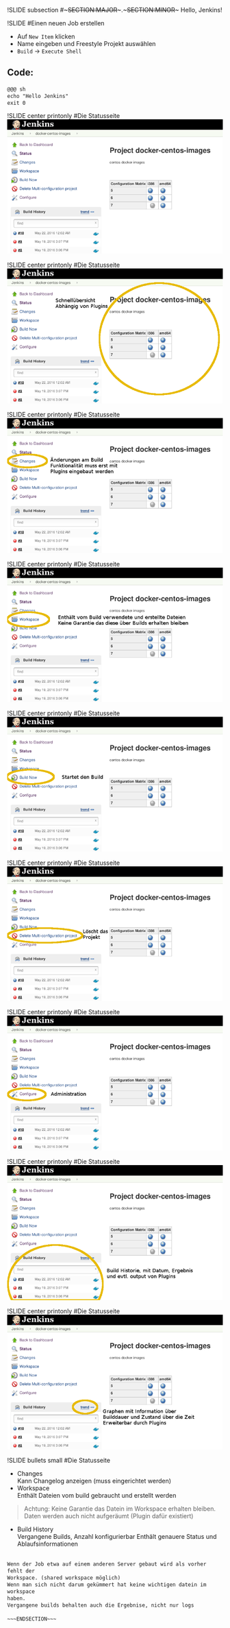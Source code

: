 !SLIDE subsection
#~~~SECTION:MAJOR~~~.~~~SECTION:MINOR~~~ Hello, Jenkins!

!SLIDE
#Einen neuen Job erstellen

* Auf `New Item` klicken
* Name eingeben und Freestyle Projekt auswählen
* `Build` -> `Execute Shell`

## Code:

    @@@ sh
    echo "Hello Jenkins"
    exit 0 	  				 	 	 	   	 	  	   		  	 

!SLIDE center printonly
#Die Statusseite
<img src="./_img/overview_blank.png" />

!SLIDE center printonly
#Die Statusseite
<img src="./_img/overview_overview.png" />

!SLIDE center printonly
#Die Statusseite
<img src="./_img/overview_changes.png" />

!SLIDE center printonly
#Die Statusseite
<img src="./_img/overview_workspace.png" />

!SLIDE center printonly
#Die Statusseite
<img src="./_img/overview_build_now.png" />

!SLIDE center printonly
#Die Statusseite
<img src="./_img/overview_delete.png" />

!SLIDE center printonly
#Die Statusseite
<img src="./_img/overview_configure.png" />

!SLIDE center printonly
#Die Statusseite
<img src="./_img/overview_history.png" />

!SLIDE center printonly
#Die Statusseite
<img src="./_img/overview_trend.png" />


!SLIDE bullets  small
#Die Statusseite
* Changes  
Kann Changelog anzeigen (muss eingerichtet werden)
* Workspace  
Enthält Dateien vom build gebraucht und erstellt werden

> Achtung: Keine Garantie das Datein im Workspace erhalten bleiben.
> Daten werden auch nicht aufgeräumt (Plugin dafür existiert)

* Build History  
Vergangene Builds, Anzahl konfigurierbar
Enthält genauere Status und Ablaufsinformationen

~~~SECTION:notes~~~

Wenn der Job etwa auf einem anderen Server gebaut wird als vorher fehlt der
Workspace. (shared workspace möglich)
Wenn man sich nicht darum gekümmert hat keine wichtigen datein im workspace
haben.
Vergangene builds behalten auch die Ergebnise, nicht nur logs

~~~ENDSECTION~~~
